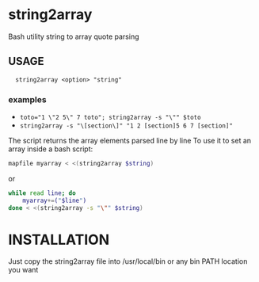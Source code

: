 # string2array
Bash utility string to array quote parsing

## USAGE
      string2array <option> "string"
### examples
* `toto="1 \"2 5\" 7 toto"; string2array -s "\"" $toto`
* `string2array -s "\[section\]" "1 2 [section]5 6 7 [section]"`

The script returns the array elements parsed line by line
To use it to set an array inside a bash script:
```bash
mapfile myarray < <(string2array $string)
```
or
```bash
while read line; do 
    myarray+=("$line")
done < <(string2array -s "\"" $string)
```

# INSTALLATION

Just copy the string2array file into /usr/local/bin or any bin PATH location you want
